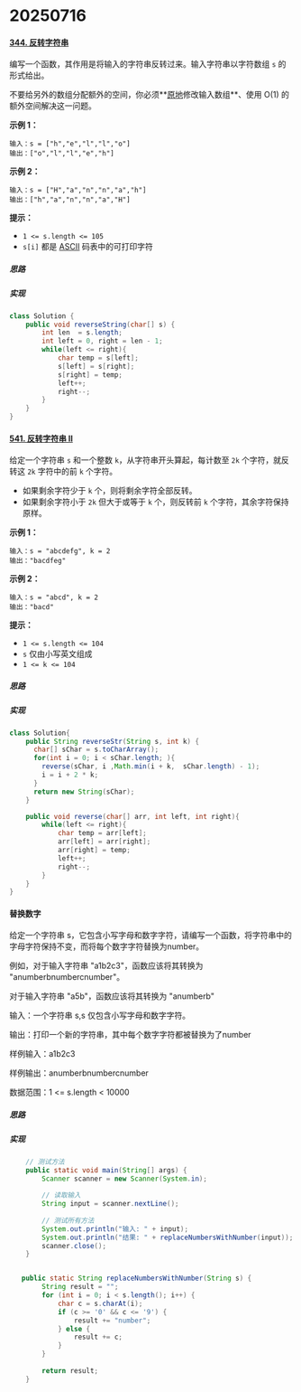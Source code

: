 # 20250716

####  [344. 反转字符串](https://leetcode.cn/problems/reverse-string/)

编写一个函数，其作用是将输入的字符串反转过来。输入字符串以字符数组 `s` 的形式给出。

不要给另外的数组分配额外的空间，你必须**[原地](https://baike.baidu.com/item/原地算法)修改输入数组**、使用 O(1) 的额外空间解决这一问题。

 

**示例 1：**

```
输入：s = ["h","e","l","l","o"]
输出：["o","l","l","e","h"]
```

**示例 2：**

```
输入：s = ["H","a","n","n","a","h"]
输出：["h","a","n","n","a","H"]
```

 

**提示：**

- `1 <= s.length <= 105`
- `s[i]` 都是 [ASCII](https://baike.baidu.com/item/ASCII) 码表中的可打印字符

##### 思路



##### 实现

```java
class Solution {
    public void reverseString(char[] s) {
        int len  = s.length;
        int left = 0, right = len - 1;
        while(left <= right){
            char temp = s[left];
            s[left] = s[right];
            s[right] = temp;
            left++;
            right--;
        }
    }
}
```
#### [541. 反转字符串 II](https://leetcode.cn/problems/reverse-string-ii/)

给定一个字符串 `s` 和一个整数 `k`，从字符串开头算起，每计数至 `2k` 个字符，就反转这 `2k` 字符中的前 `k` 个字符。

- 如果剩余字符少于 `k` 个，则将剩余字符全部反转。
- 如果剩余字符小于 `2k` 但大于或等于 `k` 个，则反转前 `k` 个字符，其余字符保持原样。

 

**示例 1：**

```
输入：s = "abcdefg", k = 2
输出："bacdfeg"
```

**示例 2：**

```
输入：s = "abcd", k = 2
输出："bacd"
```

 

**提示：**

- `1 <= s.length <= 104`
- `s` 仅由小写英文组成
- `1 <= k <= 104`

##### 思路



##### 实现

```java
class Solution{
    public String reverseStr(String s, int k) {
      char[] sChar = s.toCharArray();
      for(int i = 0; i < sChar.length; ){
        reverse(sChar, i ,Math.min(i + k,  sChar.length) - 1);
        i = i + 2 * k;
      }
      return new String(sChar);
    }

    public void reverse(char[] arr, int left, int right){
        while(left <= right){
            char temp = arr[left];
            arr[left] = arr[right];
            arr[right] = temp;
            left++;
            right--;
        }
    }
}
```

#### 替换数字

给定一个字符串 s，它包含小写字母和数字字符，请编写一个函数，将字符串中的字母字符保持不变，而将每个数字字符替换为number。

例如，对于输入字符串 "a1b2c3"，函数应该将其转换为 "anumberbnumbercnumber"。

对于输入字符串 "a5b"，函数应该将其转换为 "anumberb"

输入：一个字符串 s,s 仅包含小写字母和数字字符。

输出：打印一个新的字符串，其中每个数字字符都被替换为了number

样例输入：a1b2c3

样例输出：anumberbnumbercnumber

数据范围：1 <= s.length < 10000
##### 思路

##### 实现

```java
    // 测试方法
    public static void main(String[] args) {
        Scanner scanner = new Scanner(System.in);
        
        // 读取输入
        String input = scanner.nextLine();
        
        // 测试所有方法
        System.out.println("输入: " + input);
        System.out.println("结果: " + replaceNumbersWithNumber(input));
        scanner.close();
    }


   public static String replaceNumbersWithNumber(String s) {
        String result = "";
        for (int i = 0; i < s.length(); i++) {
            char c = s.charAt(i);
            if (c >= '0' && c <= '9') {
                result += "number";
            } else {
                result += c;
            }
        }
        
        return result;
    }
```
